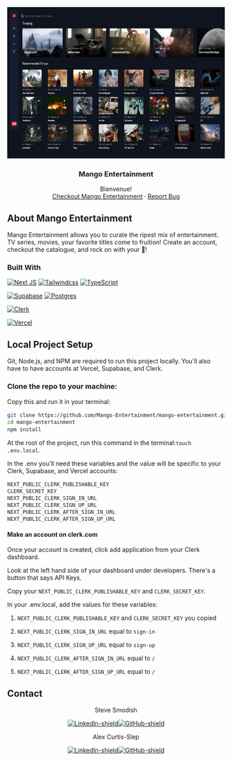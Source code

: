 <!-- [![alex-linkedin-shield]][alex-linkedin-url]
[![steve-linkedin-shield]][steve-linkedin-url] -->

<div align="center">
  <a href="https://github.com/grammerjam/tm-main/tree/main/project3C">
    <img src="./public/mango-entertainment.png" style="height:350px" />
  </a>

  <h3 align="center">Mango Entertainment</h3>

  <p align="center">
    Bienvenue! 
    <br />
    <a href="https://mango-entertainment.vercel.app/">Checkout Mango Entertainment</a>
    ·
    <a href="https://github.com/Mango-Entertainment/mango-entertainment/issues">Report Bug</a>
  </p>
</div>

## About Mango Entertainment

Mango Entertainment allows you to curate the ripest mix of entertainment. TV series, movies, your favorite titles come to fruition! Create an account, checkout the catalogue, and rock on with your 🥭!

### Built With

[![Next JS]][Next-js-url]
[![Tailwindcss]][Tailwind-url]
[![TypeScript]][TypeScript-url]

[![Supabase]][Supabase-url]
[![Postgres]][Postgres-url]

[![Clerk]][Clerk-url]

[![Vercel]][Vercel-url]


## Local Project Setup

<!-- BASIC REQUIREMENTS -->

Git, Node.js, and NPM are required to run this project locally.
You'll also have to have accounts at Vercel, Supabase, and Clerk.

### Clone the repo to your machine:

Copy this and run it in your terminal:

```bash
git clone https://github.com/Mango-Entertainment/mango-entertainment.git
cd mango-entertainment
npm install
```

At the root of the project, run this command in the terminal:`touch .env.local`.

In the .env you'll need these variables and the value will be specific to your Clerk, Supabase, and Vercel accounts:

```
NEXT_PUBLIC_CLERK_PUBLISHABLE_KEY
CLERK_SECRET_KEY
NEXT_PUBLIC_CLERK_SIGN_IN_URL
NEXT_PUBLIC_CLERK_SIGN_UP_URL
NEXT_PUBLIC_CLERK_AFTER_SIGN_IN_URL
NEXT_PUBLIC_CLERK_AFTER_SIGN_UP_URL
```

#### Make an account on clerk.com
Once your account is created, click add application from your Clerk dashboard.

Look at the left hand side of your dashboard under developers. There's a button that says API Keys.

Copy your `NEXT_PUBLIC_CLERK_PUBLISHABLE_KEY` and `CLERK_SECRET_KEY`.

In your .env.local, add the values for these variables:

1. `NEXT_PUBLIC_CLERK_PUBLISHABLE_KEY` and `CLERK_SECRET_KEY` you copied

2. `NEXT_PUBLIC_CLERK_SIGN_IN_URL` equal to `sign-in`

3. `NEXT_PUBLIC_CLERK_SIGN_UP_URL` equal to `sign-up`

4. `NEXT_PUBLIC_CLERK_AFTER_SIGN_IN_URL` equal to `/`

5. `NEXT_PUBLIC_CLERK_AFTER_SIGN_UP_URL` equal to `/`

## Contact

<div align='center'>
Steve Smodish

[![LinkedIn-shield]][steve-linkedin-url][![GitHub-shield]][steve-github-url]

</div>
<div align='center'>
Alex Curtis-Slep

[![LinkedIn-shield]][alex-linkedin-url][![GitHub-shield]][alex-github-url]

</div>


<!-- personal links -->

<!-- [alex-linkedin-shield]: https://img.shields.io/badge/-Alex's_LinkedIn-black.svg?style=for-the-badge&logo=linkedin&colorB=555 -->
[alex-linkedin-url]: https://www.linkedin.com/in/alexcurtisslep/
[alex-github-url]: https://github.com/AlexVCS


<!-- [steve-linkedin-shield]: https://img.shields.io/badge/-Steve's_LinkedIn-black.svg?style=for-the-badge&logo=linkedin&colorB=555 -->
[steve-linkedin-url]: https://www.linkedin.com/in/stevesmodish/
[steve-github-url]: https://github.com/ssmodish

[GitHub-shield]: https://img.shields.io/badge/github-%23121011.svg?style=for-the-badge&logo=github&logoColor=white
[LinkedIn-shield]: https://img.shields.io/badge/linkedin-%230077B5.svg?style=for-the-badge&logo=linkedin&logoColor=white

<!-- Technology shields and links -->
[Next JS]: https://img.shields.io/badge/Next-black?style=for-the-badge&logo=next.js&logoColor=white
[Next-js-url]: https://www.nextjs.org

[Tailwindcss]: https://img.shields.io/badge/Tailwind_CSS-38B2AC?style=for-the-badge&logo=tailwind-css&logoColor=white
[Tailwind-url]: https://tailwindcss.com/

[TypeScript]: https://img.shields.io/badge/typescript-%23007ACC.svg?style=for-the-badge&logo=typescript&logoColor=white
[TypeScript-url]: https://www.typescriptlang.org/

[Supabase]: https://img.shields.io/badge/Supabase-3ECF8E?style=for-the-badge&logo=supabase&logoColor=white
[Supabase-url]: https://supabase.com/

[Postgres]: https://img.shields.io/badge/postgres-%23316192.svg?style=for-the-badge&logo=postgresql&logoColor=white
[Postgres-url]: https://www.postgresql.org/

[Clerk]: https://img.shields.io/badge/Clerk-6C47FF.svg?style=for-the-badge&logo=Clerk&logoColor=white
[Clerk-url]: https://clerk.com/

[Vercel]: https://img.shields.io/badge/vercel-%23000000.svg?style=for-the-badge&logo=vercel&logoColor=white
[Vercel-url]: vercel.com/
